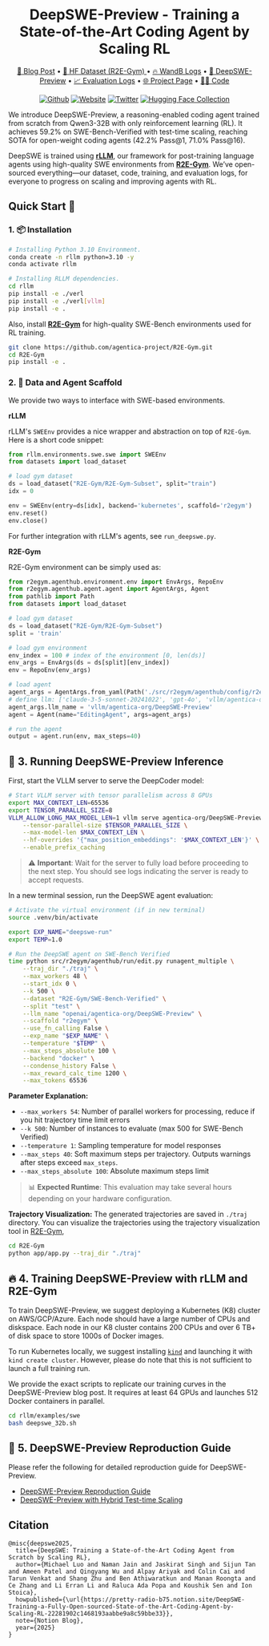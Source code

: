 <h1 align="center"> DeepSWE-Preview - Training a State-of-the-Art Coding Agent by Scaling RL </h1>

<!-- paper . data and models . project page -->
<p align="center">
<a href="https://pretty-radio-b75.notion.site/DeepSWE-Training-a-Fully-Open-sourced-State-of-the-Art[…]-by-Scaling-RL-22281902c1468193aabbe9a8c59bbe33?pvs=73">📃 Blog Post</a>
•
<a href="https://huggingface.co/datasets/R2E-Gym/R2E-Gym-Subset" > 🤗 HF Dataset (R2E-Gym) </a>
•
<!-- project page -->
<a href="https://wandb.ai/mluo/deepswe" >🔥 WandB Logs</a>
•
<a href="https://huggingface.co/agentica-org/DeepSWE-Preview" > 🤗 DeepSWE-Preview</a>
•
<a href="https://drive.google.com/file/d/10LIwpJeaFuiX6Y-qEG2a4a335PEuQJeS/view?usp=sharing" > 📈 Evaluation Logs</a>
•
<a href="https://agentica-project.com/" > 🌐 Project Page</a>
•
<a href="https://github.com/rllm-org/rllm" > 🧑‍💻 Code</a>
</p>

<div align="center">

[![Github](https://img.shields.io/badge/RLLM-000000?style=for-the-badge&logo=github&logoColor=000&logoColor=white)](https://github.com/rllm-org/rllm)
[![Website](https://img.shields.io/badge/Site-%23000000.svg?style=for-the-badge&logo=semanticweb&logoColor=white)](https://www.agentica-project.com) 
[![Twitter](https://img.shields.io/badge/Agentica-white?style=for-the-badge&logo=X&logoColor=000&color=000&labelColor=white)](https://x.com/Agentica_)
[![Hugging Face Collection](https://img.shields.io/badge/Agentica-fcd022?style=for-the-badge&logo=huggingface&logoColor=000&labelColor)](https://huggingface.co/agentica-org)

</div>

We introduce DeepSWE-Preview, a reasoning-enabled coding agent trained from scratch from Qwen3-32B with only reinforcement learning (RL). It achieves 59.2% on SWE-Bench-Verified with test-time scaling, reaching SOTA for open-weight coding agents (42.2% Pass@1, 71.0% Pass@16).

DeepSWE is trained using [**rLLM**](https://github.com/rllm-org/rllm), our framework for post-training language agents using high-quality SWE environments from [**R2E-Gym**](https://github.com/R2E-Gym/R2E-Gym). We’ve open-sourced everything—our dataset, code, training, and evaluation logs, for everyone to progress on scaling and improving agents with RL.

## Quick Start 🎯

### 1. 📦 Installation
```bash
# Installing Python 3.10 Environment.
conda create -n rllm python=3.10 -y
conda activate rllm

# Installing RLLM dependencies.
cd rllm
pip install -e ./verl
pip install -e ./verl[vllm]
pip install -e .
```

Also, install [**R2E-Gym**](https://github.com/R2E-Gym/R2E-Gym) for high-quality SWE-Bench environments used for RL training.
```bash
git clone https://github.com/agentica-project/R2E-Gym.git
cd R2E-Gym
pip install -e .
```


### 2. 🤗 Data and Agent Scaffold

We provide two ways to interface with SWE-based environments.

**rLLM**

rLLM's `SWEEnv` provides a nice wrapper and abstraction on top of `R2E-Gym`. Here is a short code snippet:
```python
from rllm.environments.swe.swe import SWEEnv
from datasets import load_dataset

# load gym dataset
ds = load_dataset("R2E-Gym/R2E-Gym-Subset", split="train")
idx = 0

env = SWEEnv(entry=ds[idx], backend='kubernetes', scaffold='r2egym')
env.reset()
env.close()
```

For further integration with rLLM's agents, see `run_deepswe.py`.

**R2E-Gym**

R2E-Gym environment can be simply used as:
```python
from r2egym.agenthub.environment.env import EnvArgs, RepoEnv
from r2egym.agenthub.agent.agent import AgentArgs, Agent
from pathlib import Path
from datasets import load_dataset

# load gym dataset
ds = load_dataset("R2E-Gym/R2E-Gym-Subset")
split = 'train'

# load gym environment
env_index = 100 # index of the environment [0, len(ds)]
env_args = EnvArgs(ds = ds[split][env_index])
env = RepoEnv(env_args)

# load agent
agent_args = AgentArgs.from_yaml(Path('./src/r2egym/agenthub/config/r2egym/edit_non_fn_calling.yaml'))
# define llm: ['claude-3-5-sonnet-20241022', 'gpt-4o', 'vllm/agentica-org/DeepSWE-Preview']
agent_args.llm_name = 'vllm/agentica-org/DeepSWE-Preview'
agent = Agent(name="EditingAgent", args=agent_args)

# run the agent
output = agent.run(env, max_steps=40)
```

## 🤖 3. Running DeepSWE-Preview Inference

First, start the VLLM server to serve the DeepCoder model:

```bash
# Start VLLM server with tensor parallelism across 8 GPUs
export MAX_CONTEXT_LEN=65536
export TENSOR_PARALLEL_SIZE=8
VLLM_ALLOW_LONG_MAX_MODEL_LEN=1 vllm serve agentica-org/DeepSWE-Preview \
    --tensor-parallel-size $TENSOR_PARALLEL_SIZE \
    --max-model-len $MAX_CONTEXT_LEN \
    --hf-overrides '{"max_position_embeddings": '$MAX_CONTEXT_LEN'}' \
    --enable_prefix_caching
```

> ⚠️ **Important**: Wait for the server to fully load before proceeding to the next step. You should see logs indicating the server is ready to accept requests.


In a new terminal session, run the DeepSWE agent evaluation:

```bash
# Activate the virtual environment (if in new terminal)
source .venv/bin/activate

export EXP_NAME="deepswe-run"
export TEMP=1.0

# Run the DeepSWE agent on SWE-Bench Verified
time python src/r2egym/agenthub/run/edit.py runagent_multiple \
    --traj_dir "./traj" \
    --max_workers 48 \
    --start_idx 0 \
    --k 500 \
    --dataset "R2E-Gym/SWE-Bench-Verified" \
    --split "test" \
    --llm_name "openai/agentica-org/DeepSWE-Preview" \
    --scaffold "r2egym" \
    --use_fn_calling False \
    --exp_name "$EXP_NAME" \
    --temperature "$TEMP" \
    --max_steps_absolute 100 \
    --backend "docker" \
    --condense_history False \
    --max_reward_calc_time 1200 \
    --max_tokens 65536
```

**Parameter Explanation:**
- `--max_workers 54`: Number of parallel workers for processing, reduce if you hit trajectory time limit errors
- `--k 500`: Number of instances to evaluate (max 500 for SWE-Bench Verified)
- `--temperature 1`: Sampling temperature for model responses
- `--max_steps 40`: Soft maximum steps per trajectory. Outputs warnings after steps exceed `max_steps`.
- `--max_steps_absolute 100`: Absolute maximum steps limit

> 📊 **Expected Runtime**: This evaluation may take several hours depending on your hardware configuration.

**Trajectory Visualization:** 
The generated trajectories are saved in `./traj` directory. You can visualize the trajectories using the trajectory visualization tool in [R2E-Gym](https://github.com/R2E-Gym/R2E-Gym),
```bash
cd R2E-Gym
python app/app.py --traj_dir "./traj"
```

## 🔥 4. Training DeepSWE-Preview with rLLM and R2E-Gym

To train DeepSWE-Preview, we suggest deploying a Kubernetes (K8) cluster on AWS/GCP/Azure. Each node should have a large number of CPUs and diskspace. Each node in our K8 cluster contains 200 CPUs and over 6 TB+ of disk space to store 1000s of Docker images.

To run Kubernetes locally, we suggest installing [`kind`](https://kind.sigs.k8s.io/) and launching it with `kind create cluster`. However, please do note that this is not sufficient to launch a full training run.

We provide the exact scripts to replicate our training curves in the DeepSWE-Preview blog post. It requires at least 64 GPUs and launches 512 Docker containers in parallel.
```bash
cd rllm/examples/swe
bash deepswe_32b.sh
```

## 🔬 5. DeepSWE-Preview Reproduction Guide

Please refer the following for detailed reproduction guide for DeepSWE-Preview.
* [DeepSWE-Preview Reproduction Guide](https://github.com/agentica-project/R2E-Gym/blob/master/reproduction/DEEPSWE_REPRODUCTION.MD)
* [DeepSWE-Preview with Hybrid Test-time Scaling](https://github.com/agentica-project/R2E-Gym/blob/master/reproduction/DEEPSWE_TTS_REPRODUCTION.MD)

## Citation

```
@misc{deepswe2025,
  title={DeepSWE: Training a State-of-the-Art Coding Agent from Scratch by Scaling RL},
  author={Michael Luo and Naman Jain and Jaskirat Singh and Sijun Tan and Ameen Patel and Qingyang Wu and Alpay Ariyak and Colin Cai and Tarun Venkat and Shang Zhu and Ben Athiwaratkun and Manan Roongta and Ce Zhang and Li Erran Li and Raluca Ada Popa and Koushik Sen and Ion Stoica},
  howpublished={\url{https://pretty-radio-b75.notion.site/DeepSWE-Training-a-Fully-Open-sourced-State-of-the-Art-Coding-Agent-by-Scaling-RL-22281902c1468193aabbe9a8c59bbe33}},
  note={Notion Blog},
  year={2025}
}
```
